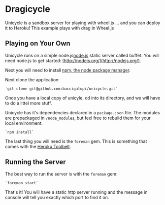 Dragicycle
========
Unicycle is a sandbox server for playing with wheel.js ... and you can deploy it to Heroku! This example plays with drag in Wheel.js


Playing on Your Own
-------------------
Unicycle runs on a simple node.js[node.js](http://nodejs.org/) static server called buffet. You will need node.js to get started: [http://nodejs.org/](http://nodejs.org/).

Next you will need to install [npm, the node package manager](https://npmjs.org/).

Next clone the application:

    `git clone git@github.com:baccigalupi/unicycle.git`

Once you have a local copy of unicyle, cd into its directory, and we
will have to do a littel more stuff.

Unicycle has it's dependencies declared in a `package.json` file. The
modules are prepackaged in `/node_modules`, but feel free to rebuild
them for your local environment.

    `npm install`

The last thing you will need is the `foreman` gem. This is something that
comes with the [Heroku Toolbelt](https://toolbelt.heroku.com/).

Running the Server
------------------
The best way to run the server is with the `foreman` gem:

    `foreman start`

That's it! You will have a static http server running and the message in
console will tell you exactly which port to find it on.
